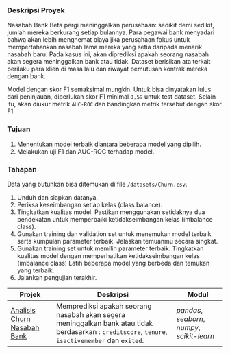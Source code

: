 ### Deskripsi Proyek
Nasabah Bank Beta pergi meninggalkan perusahaan: sedikit demi sedikit, jumlah mereka berkurang setiap bulannya. Para pegawai bank menyadari bahwa akan lebih menghemat biaya jika perusahaan fokus untuk mempertahankan nasabah lama mereka yang setia daripada menarik nasabah baru.
Pada kasus ini, akan diprediksi apakah seorang nasabah akan segera meninggalkan bank atau tidak. Dataset berisikan ata terkait perilaku para klien di masa lalu dan riwayat pemutusan kontrak mereka dengan bank.

Model dengan skor F1 semaksimal mungkin. Untuk bisa dinyatakan lulus dari peninjauan, diperlukan skor F1 minimal `0,59` untuk test dataset.
Selain itu, akan diukur metrik `AUC-ROC` dan bandingkan metrik tersebut dengan skor F1.

### Tujuan
1. Menentukan model terbaik diantara beberapa model yang dipilih.
2. Melakukan uji F1 dan AUC-ROC terhadap model.

### Tahapan
Data yang butuhkan bisa ditemukan di file `/datasets/Churn.csv`.

1. Unduh dan siapkan datanya. 
2. Periksa keseimbangan setiap kelas (class balance).  
3. Tingkatkan kualitas model. Pastikan menggunakan setidaknya dua pendekatan untuk memperbaiki ketidakseimbangan kelas (imbalance class).
4. Gunakan training dan validation set untuk menemukan model terbaik serta kumpulan parameter terbaik. Jelaskan temuanmu secara singkat. 
5. Gunakan training set untuk memilih parameter terbaik. Tingkatkan kualitas model dengan memperhatikan ketidakseimbangan kelas (imbalance class) Latih beberapa model yang berbeda dan temukan yang terbaik.
6. Jalankan pengujian terakhir.

| Projek | Deskripsi | Modul |
| ------- | ------- | ------- |
| [Analisis Churn Nasabah Bank](https://github.com/) | Memprediksi apakah seorang nasabah akan segera meninggalkan bank atau tidak berdasarkan : `creditscore`, `tenure`, `isactivemember` dan `exited`. | *pandas*, *seaborn*, *numpy*, *scikit-learn*|
